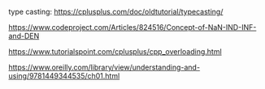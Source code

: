 type casting:
https://cplusplus.com/doc/oldtutorial/typecasting/

https://www.codeproject.com/Articles/824516/Concept-of-NaN-IND-INF-and-DEN

https://www.tutorialspoint.com/cplusplus/cpp_overloading.html

https://www.oreilly.com/library/view/understanding-and-using/9781449344535/ch01.html
